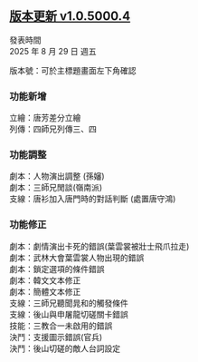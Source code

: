 ## [版本更新 v1.0.5000.4](https://store.steampowered.com/news/app/1859910/view/527604492371231221?l=tchinese)

發表時間  
2025 年 8 月 29 日 週五

版本號：可於主標題畫面左下角確認


### 功能新增

立繪：唐芳差分立繪  
列傳：四師兄列傳三、四  


### 功能調整

劇本：人物演出調整 (孫嬸)  
劇本：三師兄閒談(嶺南派)  
支線：唐衫加入唐門時的對話判斷 (處置唐守鴻)  


### 功能修正

劇本：劇情演出卡死的錯誤(葉雲裳被壯士飛爪拉走)  
劇本：武林大會葉雲裳人物出現的錯誤  
劇本：鎖定選項的條件錯誤  
劇本：韓文文本修正  
劇本：簡體文本修正  
支線：三師兄聽聞晁和的觸發條件  
支線：後山與申屠龍切磋關卡錯誤  
技能：三教合一未啟用的錯誤  
決鬥：支援圖示錯誤(官兵)  
決鬥：後山切磋的敵人台詞設定  
